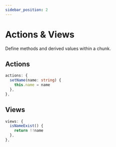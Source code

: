 ```yaml
---
sidebar_position: 2
---
```


# Actions & Views

Define methods and derived values within a chunk.

## Actions

```ts
actions: {
  setName(name: string) {
    this.name = name
  },
},
```

## Views

```ts
views: {
  isNameExist() {
    return !!name
  },
},
```
